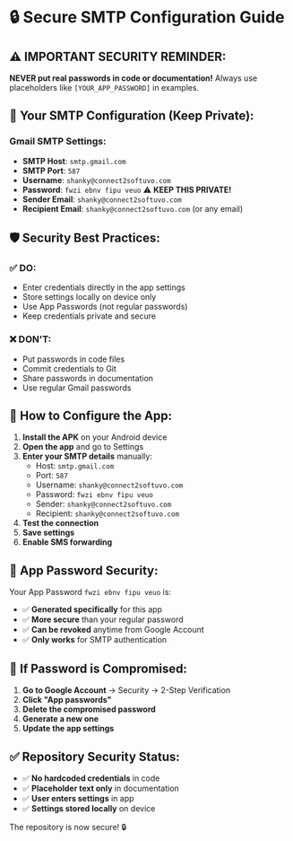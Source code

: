 # 🔒 Secure SMTP Configuration Guide

## ⚠️ **IMPORTANT SECURITY REMINDER:**

**NEVER put real passwords in code or documentation!** 
Always use placeholders like `[YOUR_APP_PASSWORD]` in examples.

## 📧 **Your SMTP Configuration (Keep Private):**

### Gmail SMTP Settings:
- **SMTP Host**: `smtp.gmail.com`
- **SMTP Port**: `587`
- **Username**: `shanky@connect2softuvo.com`
- **Password**: `fwzi ebnv fipu veuo` ⚠️ **KEEP THIS PRIVATE!**
- **Sender Email**: `shanky@connect2softuvo.com`
- **Recipient Email**: `shanky@connect2softuvo.com` (or any email)

## 🛡️ **Security Best Practices:**

### ✅ **DO:**
- Enter credentials directly in the app settings
- Store settings locally on device only
- Use App Passwords (not regular passwords)
- Keep credentials private and secure

### ❌ **DON'T:**
- Put passwords in code files
- Commit credentials to Git
- Share passwords in documentation
- Use regular Gmail passwords

## 📱 **How to Configure the App:**

1. **Install the APK** on your Android device
2. **Open the app** and go to Settings
3. **Enter your SMTP details** manually:
   - Host: `smtp.gmail.com`
   - Port: `587`
   - Username: `shanky@connect2softuvo.com`
   - Password: `fwzi ebnv fipu veuo`
   - Sender: `shanky@connect2softuvo.com`
   - Recipient: `shanky@connect2softuvo.com`
4. **Test the connection**
5. **Save settings**
6. **Enable SMS forwarding**

## 🔐 **App Password Security:**

Your App Password `fwzi ebnv fipu veuo` is:
- ✅ **Generated specifically** for this app
- ✅ **More secure** than your regular password
- ✅ **Can be revoked** anytime from Google Account
- ✅ **Only works** for SMTP authentication

## 🚨 **If Password is Compromised:**

1. **Go to Google Account** → Security → 2-Step Verification
2. **Click "App passwords"**
3. **Delete the compromised password**
4. **Generate a new one**
5. **Update the app settings**

## ✅ **Repository Security Status:**

- ✅ **No hardcoded credentials** in code
- ✅ **Placeholder text only** in documentation
- ✅ **User enters settings** in app
- ✅ **Settings stored locally** on device

The repository is now secure! 🔒
